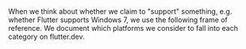 
When we think about whether we claim to "support" something, e.g. whether Flutter supports Windows 7, we use the following frame of reference. We document which platforms we consider to fall into each category on flutter.dev.
